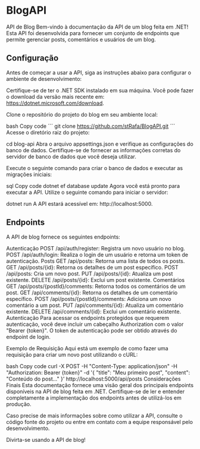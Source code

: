 # BlogAPI
API de Blog
Bem-vindo à documentação da API de um blog feita em .NET! Esta API foi desenvolvida para fornecer um conjunto de endpoints que permite gerenciar posts, comentários e usuários de um blog.

## Configuração
Antes de começar a usar a API, siga as instruções abaixo para configurar o ambiente de desenvolvimento:

Certifique-se de ter o .NET SDK instalado em sua máquina. Você pode fazer o download da versão mais recente em: https://dotnet.microsoft.com/download.

Clone o repositório do projeto do blog em seu ambiente local:

bash
Copy code
´´´ git clone https://github.com/stRafa/BlogAPI.git ´´´
Acesse o diretório raiz do projeto:


cd blog-api
Abra o arquivo appsettings.json e verifique as configurações do banco de dados. Certifique-se de fornecer as informações corretas do servidor de banco de dados que você deseja utilizar.

Execute o seguinte comando para criar o banco de dados e executar as migrações iniciais:

sql
Copy code
dotnet ef database update
Agora você está pronto para executar a API. Utilize o seguinte comando para iniciar o servidor:

dotnet run
A API estará acessível em: http://localhost:5000.

## Endpoints
A API de blog fornece os seguintes endpoints:

Autenticação
POST /api/auth/register: Registra um novo usuário no blog.
POST /api/auth/login: Realiza o login de um usuário e retorna um token de autenticação.
Posts
GET /api/posts: Retorna uma lista de todos os posts.
GET /api/posts/{id}: Retorna os detalhes de um post específico.
POST /api/posts: Cria um novo post.
PUT /api/posts/{id}: Atualiza um post existente.
DELETE /api/posts/{id}: Exclui um post existente.
Comentários
GET /api/posts/{postId}/comments: Retorna todos os comentários de um post.
GET /api/comments/{id}: Retorna os detalhes de um comentário específico.
POST /api/posts/{postId}/comments: Adiciona um novo comentário a um post.
PUT /api/comments/{id}: Atualiza um comentário existente.
DELETE /api/comments/{id}: Exclui um comentário existente.
Autenticação
Para acessar os endpoints protegidos que requerem autenticação, você deve incluir um cabeçalho Authorization com o valor "Bearer {token}". O token de autenticação pode ser obtido através do endpoint de login.

Exemplo de Requisição
Aqui está um exemplo de como fazer uma requisição para criar um novo post utilizando o cURL:

bash
Copy code
curl -X POST -H "Content-Type: application/json" -H "Authorization: Bearer {token}" -d '{
  "title": "Meu primeiro post",
  "content": "Conteúdo do post..."
}' http://localhost:5000/api/posts
Considerações Finais
Esta documentação fornece uma visão geral dos principais endpoints disponíveis na API de blog feita em .NET. Certifique-se de ler e entender completamente a implementação dos endpoints antes de utilizá-los em produção.

Caso precise de mais informações sobre como utilizar a API, consulte o código fonte do projeto ou entre em contato com a equipe responsável pelo desenvolvimento.

Divirta-se usando a API de blog!
